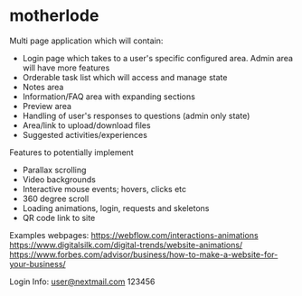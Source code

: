 # motherlode

Multi page application which will contain:

- Login page which takes to a user's specific configured area. Admin area will have more features
- Orderable task list which will access and manage state
- Notes area
- Information/FAQ area with expanding sections
- Preview area
- Handling of user's responses to questions (admin only state)
- Area/link to upload/download files
- Suggested activities/experiences

Features to potentially implement

- Parallax scrolling
- Video backgrounds
- Interactive mouse events; hovers, clicks etc
- 360 degree scroll
- Loading animations, login, requests and skeletons
- QR code link to site

Examples webpages:
https://webflow.com/interactions-animations
https://www.digitalsilk.com/digital-trends/website-animations/
https://www.forbes.com/advisor/business/how-to-make-a-website-for-your-business/

Login Info:
user@nextmail.com
123456
